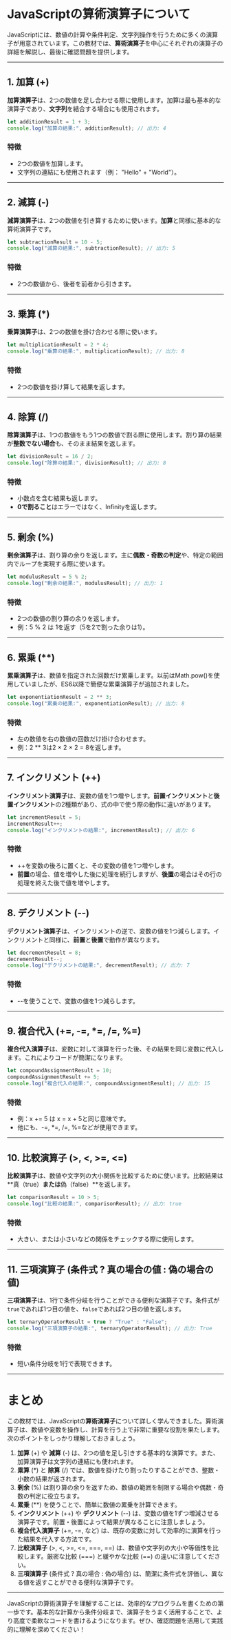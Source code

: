 # JavaScriptの算術演算子について

JavaScriptには、数値の計算や条件判定、文字列操作を行うために多くの演算子が用意されています。この教材では、**算術演算子**を中心にそれぞれの演算子の詳細を解説し、最後に確認問題を提供します。

---

## 1. 加算 (+)
**加算演算子**は、2つの数値を足し合わせる際に使用します。加算は最も基本的な演算子であり、**文字列**を結合する場合にも使用されます。

```javascript
let additionResult = 1 + 3;
console.log("加算の結果:", additionResult); // 出力: 4
```

### 特徴
- 2つの数値を加算します。
- 文字列の連結にも使用されます（例： "Hello" + "World"）。

---

## 2. 減算 (-)
**減算演算子**は、2つの数値を引き算するために使います。**加算**と同様に基本的な算術演算子です。

```javascript
let subtractionResult = 10 - 5;
console.log("減算の結果:", subtractionResult); // 出力: 5
```

### 特徴
- 2つの数値から、後者を前者から引きます。

---

## 3. 乗算 (*)
**乗算演算子**は、2つの数値を掛け合わせる際に使います。

```javascript
let multiplicationResult = 2 * 4;
console.log("乗算の結果:", multiplicationResult); // 出力: 8
```

### 特徴
- 2つの数値を掛け算して結果を返します。

---

## 4. 除算 (/)
**除算演算子**は、1つの数値をもう1つの数値で割る際に使用します。割り算の結果が**整数でない場合**も、そのまま結果を返します。

```javascript
let divisionResult = 16 / 2;
console.log("除算の結果:", divisionResult); // 出力: 8
```

### 特徴
- 小数点を含む結果も返します。
- **0で割ること**はエラーではなく、Infinityを返します。

---

## 5. 剰余 (%)
**剰余演算子**は、割り算の余りを返します。主に**偶数・奇数の判定**や、特定の範囲内でループを実現する際に使います。

```javascript
let modulusResult = 5 % 2;
console.log("剰余の結果:", modulusResult); // 出力: 1
```

### 特徴
- 2つの数値の割り算の余りを返します。
- 例：5 % 2 は 1を返す（5を2で割った余りは1）。

---

## 6. 累乗 (**)
**累乗演算子**は、数値を指定された回数だけ累乗します。以前はMath.pow()を使用していましたが、ES6以降で簡便な累乗演算子が追加されました。

```javascript
let exponentiationResult = 2 ** 3;
console.log("累乗の結果:", exponentiationResult); // 出力: 8
```

### 特徴
- 左の数値を右の数値の回数だけ掛け合わせます。
- 例：2 ** 3は2 × 2 × 2 = 8を返します。

---

## 7. インクリメント (++)
**インクリメント演算子**は、変数の値を1つ増やします。**前置インクリメント**と**後置インクリメント**の2種類があり、式の中で使う際の動作に違いがあります。

```javascript
let incrementResult = 5;
incrementResult++;
console.log("インクリメントの結果:", incrementResult); // 出力: 6
```

### 特徴
- ++を変数の後ろに置くと、その変数の値を1つ増やします。
- **前置**の場合、値を増やした後に処理を続行しますが、**後置**の場合はその行の処理を終えた後で値を増やします。

---

## 8. デクリメント (--)
**デクリメント演算子**は、インクリメントの逆で、変数の値を1つ減らします。インクリメントと同様に、**前置**と**後置**で動作が異なります。

```javascript
let decrementResult = 8;
decrementResult--;
console.log("デクリメントの結果:", decrementResult); // 出力: 7
```

### 特徴
- --を使うことで、変数の値を1つ減らします。

---

## 9. 複合代入 (+=, -=, *=, /=, %=)
**複合代入演算子**は、変数に対して演算を行った後、その結果を同じ変数に代入します。これによりコードが簡潔になります。

```javascript
let compoundAssignmentResult = 10;
compoundAssignmentResult += 5;
console.log("複合代入の結果:", compoundAssignmentResult); // 出力: 15
```

### 特徴
- 例：x += 5 は x = x + 5と同じ意味です。
- 他にも、-=, *=, /=, %=などが使用できます。

---

## 10. 比較演算子 (>, <, >=, <=)
**比較演算子**は、数値や文字列の大小関係を比較するために使います。比較結果は**真（true）**または**偽（false）**を返します。

```javascript
let comparisonResult = 10 > 5;
console.log("比較の結果:", comparisonResult); // 出力: true
```

### 特徴
- 大きい、または小さいなどの関係をチェックする際に使用します。

---

## 11. 三項演算子 (条件式 ? 真の場合の値 : 偽の場合の値)
**三項演算子**は、1行で条件分岐を行うことができる便利な演算子です。条件式が`true`であれば1つ目の値を、`false`であれば2つ目の値を返します。

```javascript
let ternaryOperatorResult = true ? "True" : "False";
console.log("三項演算子の結果:", ternaryOperatorResult); // 出力: True
```

### 特徴
- 短い条件分岐を1行で表現できます。

---


# まとめ

この教材では、JavaScriptの**算術演算子**について詳しく学んできました。算術演算子は、数値や変数を操作し、計算を行う上で非常に重要な役割を果たします。次のポイントをしっかり理解しておきましょう。


1. **加算** (+) や **減算** (-) は、2つの値を足し引きする基本的な演算です。また、加算演算子は文字列の連結にも使われます。
2. **乗算** (*) と **除算** (/) では、数値を掛けたり割ったりすることができ、整数・小数の結果が返されます。
3. **剰余** (%) は割り算の余りを返すため、数値の範囲を制限する場合や偶数・奇数の判定に役立ちます。
4. **累乗** (**) を使うことで、簡単に数値の累乗を計算できます。
5. **インクリメント** (++) や **デクリメント** (--) は、変数の値を1ずつ増減させる演算子です。前置・後置によって結果が異なることに注意しましょう。
6. **複合代入演算子** (+=, -=, など) は、既存の変数に対して効率的に演算を行った結果を代入する方法です。
7. **比較演算子** (>, <, >=, <=, ===, ==) は、数値や文字列の大小や等価性を比較します。厳密な比較 (===) と緩やかな比較 (==) の違いに注意してください。
8. **三項演算子** (条件式 ? 真の場合 : 偽の場合) は、簡潔に条件式を評価し、異なる値を返すことができる便利な演算子です。

---


JavaScriptの算術演算子を理解することは、効率的なプログラムを書くための第一歩です。基本的な計算から条件分岐まで、演算子をうまく活用することで、より高度で柔軟なコードを書けるようになります。ぜひ、確認問題を活用して実践的に理解を深めてください！

